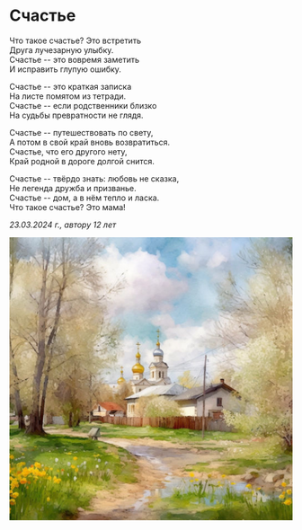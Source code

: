 # Счастье

Что такое счастье? Это встретить  
Друга лучезарную улыбку.  
Счастье -- это вовремя заметить  
И исправить глупую ошибку.

Счастье -- это краткая записка  
На листе помятом из тетради.  
Счастье -- если родственники близко  
На судьбы превратности не глядя.

Счастье -- путешествовать по свету,  
А потом в свой край вновь возвратиться.  
Счастье, что его другого нету,  
Край родной в дороге долгой снится.

Счастье -- твёрдо знать: любовь не сказка,  
Не легенда дружба и призванье.  
Счастье -- дом, а в нём тепло и ласка.  
Что такое счастье? Это мама!

*23.03.2024 г., автору 12 лет*

![Счастье](../images/happiness.jpg)
